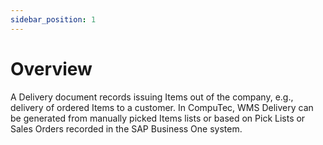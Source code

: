 ```yaml
---
sidebar_position: 1
---
```


# Overview

A Delivery document records issuing Items out of the company, e.g., delivery of ordered Items to a customer. In CompuTec, WMS Delivery can be generated from manually picked Items lists or based on Pick Lists or Sales Orders recorded in the SAP Business One system.

